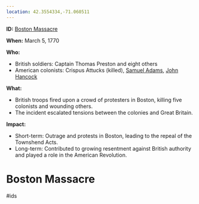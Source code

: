 ```yaml
---
location: 42.3554334,-71.060511
---
```

**ID:** [Boston Massacre](./../boston-massacre/)

**When:** March 5, 1770

**Who:**
* British soldiers: Captain Thomas Preston and eight others
* American colonists: Crispus Attucks (killed), [Samuel Adams](./../samuel-adams/), [John Hancock](./../john-hancock/)

**What:**
* British troops fired upon a crowd of protesters in Boston, killing five colonists and wounding others.
* The incident escalated tensions between the colonies and Great Britain.

**Impact:**
* Short-term: Outrage and protests in Boston, leading to the repeal of the Townshend Acts.
* Long-term: Contributed to growing resentment against British authority and played a role in the American Revolution.
# Boston Massacre 
#ids